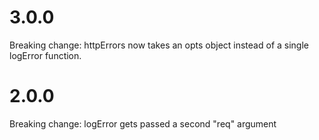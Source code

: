 # 3.0.0

Breaking change: httpErrors now takes an opts object instead of a single
logError function.

# 2.0.0

Breaking change: logError gets passed a second "req" argument
